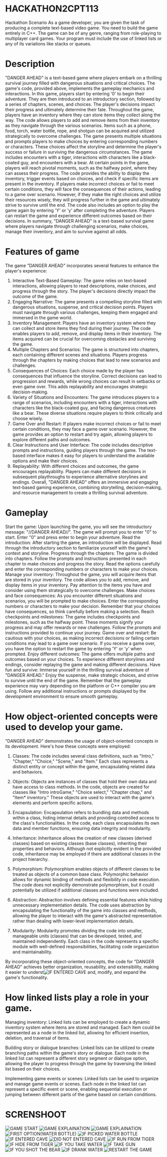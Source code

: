 
# HACKATHON2CPT113
Hackathon Scenario As a game developer, you are given the task of producing a complete text-based video game. You need to build the game entirely in C++. The game can be of any genre, ranging from role-playing to multiplayer card games. Your program must include the use of linked lists or any of its variations like stacks or queues.
# Description
"DANGER AHEAD" is a text-based game where players embark on a thrilling survival journey filled with dangerous situations and critical choices. The game's code, provided above, implements the gameplay mechanics and interactions.
In this game, players start by entering '0' to begin their adventure. They are then introduced to an introductory section, followed by a series of chapters, scenes, and choices. The player's decisions impact their progress and ultimately determine their fate.
Throughout the game, players have an inventory where they can store items they collect along the way. The code allows players to add and remove items from their inventory as they navigate through the various scenarios. Items such as a phone, food, torch, water bottle, rope, and shotgun can be acquired and utilized strategically to overcome challenges.
The game presents multiple situations and prompts players to make choices by entering corresponding numbers or characters. These choices affect the storyline and determine the player's success or failure in surviving the dangerous circumstances. The game includes encounters with a tiger, interactions with characters like a black-coated guy, and encounters with a bear.
At certain points in the game, players will reach pivotal moments, such as the halfway point, where they can assess their progress. The code provides the ability to display the inventory, trigger events based on choices, and check if specific items are present in the inventory.
If players make incorrect choices or fail to meet certain conditions, they will face the consequences of their actions, leading to a game over scenario. However, if they make the right choices and utilize their resources wisely, they will progress further in the game and ultimately strive to survive until the end.
The code also includes an option to play the game again by entering 'Y' or 'y' after completing the adventure. Players can restart the game and experience different outcomes based on their decisions.
In summary, "DANGER AHEAD" is a text-based survival game where players navigate through challenging scenarios, make choices, manage their inventory, and aim to survive against all odds.

# Features of game
The game "DANGER AHEAD" incorporates several features to enhance the player's experience:
1. Interactive Text-Based Gameplay: The game relies on text-based interactions, allowing players to read descriptions, make choices, and progress through the story. The player's decisions directly impact the outcome of the game.
2. Engaging Narrative: The game presents a compelling storyline filled with dangerous situations, suspense, and critical decision points. Players must navigate through various challenges, keeping them engaged and immersed in the game world.
3. Inventory Management: Players have an inventory system where they can collect and store items they find during their journey. The code enables players to add, remove, and display items in their inventory. The items acquired can be crucial for overcoming obstacles and surviving the game.
4. Multiple Chapters and Scenarios: The game is structured into chapters, each containing different scenes and situations. Players progress through the chapters by making choices that lead to new scenarios and challenges.
5. Consequences of Choices: Each choice made by the player has consequences that influence the storyline. Correct decisions can lead to progression and rewards, while wrong choices can result in setbacks or even game over. This adds replayability and encourages strategic decision-making.
6. Variety of Situations and Encounters: The game introduces players to a range of scenarios, including encounters with a tiger, interactions with characters like the black-coated guy, and facing dangerous creatures like a bear. These diverse situations require players to think critically and choose wisely.
7. Game Over and Restart: If players make incorrect choices or fail to meet certain conditions, they may face a game over scenario. However, the game provides an option to restart and try again, allowing players to explore different paths and outcomes.
8. Clear Instructions and User Interface: The code includes descriptive prompts and instructions, guiding players through the game. The text-based interface makes it easy for players to understand the available options and make their choices.
9. Replayability: With different choices and outcomes, the game encourages replayability. Players can make different decisions in subsequent playthroughs to experience alternative storylines and endings.
Overall, "DANGER AHEAD" offers an immersive and engaging text-based gaming experience, combining storytelling, decision-making, and resource management to create a thrilling survival adventure.

# Gameplay
Start the game: Upon launching the game, you will see the introductory message: "//DANGER AHEAD//". The game will prompt you to enter "0" to start. Enter "0" and press enter to begin your adventure.
Read the introduction: After starting the game, an introduction will be displayed. Read through the introductory section to familiarize yourself with the game's context and storyline.
Progress through the chapters: The game is divided into chapters. Follow the prompts and instructions presented in each chapter to make choices and progress the story. Read the options carefully and enter the corresponding numbers or characters to make your choices.
Manage your inventory: Throughout the game, you will acquire items that are stored in your inventory. The code allows you to add, remove, and display items in your inventory. Pay attention to the items you have and consider using them strategically to overcome challenges.
Make choices and face consequences: As you encounter different situations and scenarios, you will be prompted to make choices. Enter the corresponding numbers or characters to make your decision. Remember that your choices have consequences, so think carefully before making a selection.
Reach checkpoints and milestones: The game includes checkpoints and milestones, such as the halfway point. These moments signify your progress and may offer rewards or new challenges. Follow the prompts and instructions provided to continue your journey.
Game over and restart: Be cautious with your choices, as making incorrect decisions or failing certain conditions may lead to a game over scenario. If you receive a game over, you have the option to restart the game by entering 'Y' or 'y' when prompted.
Enjoy different outcomes: The game offers multiple paths and outcomes based on your choices. To experience different storylines and endings, consider replaying the game and making different decisions.
Have fun and survive: Immerse yourself in the thrilling survival adventure of "DANGER AHEAD." Enjoy the suspense, make strategic choices, and strive to survive until the end of the game.
Remember that the gameplay experience may vary depending on the platform or C++ compiler you are using. Follow any additional instructions or prompts displayed by the development environment to ensure smooth gameplay.

# How object-oriented concepts were used to develop your game.
"DANGER AHEAD" demonstrates the usage of object-oriented concepts in its development. Here's how these concepts were employed:

1. Classes: The code includes several class definitions, such as "Intro," "Chapter," "Choice," "Scene," and "Item." Each class represents a distinct entity or concept within the game, encapsulating related data and behaviors.

2. Objects: Objects are instances of classes that hold their own data and have access to class methods. In the code, objects are created for classes like "Intro introGame," "Choice select," "Chapter chap," and "Item* inventory." These objects are used to interact with the game's elements and perform specific actions.

3. Encapsulation: Encapsulation refers to bundling data and methods within a class, hiding internal details and providing controlled access to the class's functionalities. In the code, each class encapsulates its own data and member functions, ensuring data integrity and modularity.

4. Inheritance: Inheritance allows the creation of new classes (derived classes) based on existing classes (base classes), inheriting their properties and behaviors. Although not explicitly evident in the provided code, inheritance may be employed if there are additional classes in the project hierarchy.

5. Polymorphism: Polymorphism enables objects of different classes to be treated as objects of a common base class. Polymorphic behavior allows for dynamic binding of methods and flexibility in code execution. The code does not explicitly demonstrate polymorphism, but it could potentially be utilized if additional classes and functions were included.

6. Abstraction: Abstraction involves defining essential features while hiding unnecessary implementation details. The code uses abstraction by encapsulating the functionality of the game into classes and methods, allowing the player to interact with the game's abstracted representation rather than dealing with lower-level implementation details.

7. Modularity: Modularity promotes dividing the code into smaller, manageable units (classes) that can be developed, tested, and maintained independently. Each class in the code represents a specific module with well-defined responsibilities, facilitating code organization and maintainability.

By incorporating these object-oriented concepts, the code for "DANGER AHEAD" achieves better organization, reusability, and extensibility, making it easier to underst![IF ENTERED CAVE ](https://github.com/NITIYAHSELVAN/HACKATHON2CPT113/assets/137810539/a4901710-4761-4ad4-994f-ef3641cf8777)
and, modify, and expand the game's functionality.


# How linked lists play a role in your game.
Managing inventory: Linked lists can be employed to create a dynamic inventory system where items are stored and managed. Each item could be represented as a node in the linked list, allowing for efficient insertion, deletion, and traversal of items.

Building story or dialogue branches: Linked lists can be utilized to create branching paths within the game's story or dialogue. Each node in the linked list can represent a different story segment or dialogue option, allowing the player to progress through the game by traversing the linked list based on their choices.

Implementing game events or scenes: Linked lists can be used to organize and manage game events or scenes. Each node in the linked list can represent a specific event or scene, enabling sequential execution or jumping between different parts of the game based on certain conditions.

# SCRENSHOOT
![GAME START](https://github.com/NITIYAHSELVAN/HACKATHON2CPT113/assets/137810539/7211f3c8-4c17-49ee-9912-523851e80284)
![GAME EXPLAINATION](https://github.com/NITIYAHSELVAN/HACKATHON2CPT113/assets/137810539/a114db00-0c8f-40dc-84e5-ed184a2655c4)
![GAME EXPLAINATION](https://github.com/NITIYAHSELVAN/HACKATHON2CPT113/assets/137810539/a396d762-8238-49df-aff8-e7054f59a73d)
![FIRST OPTION(WATER BOTTLE)](https://github.com/NITIYAHSELVAN/HACKATHON2CPT113/assets/137810539/a3f9ce69-726d-40e6-9f76-76e8668134be)
![IF PICKED WATER BOTTLE](https://github.com/NITIYAHSELVAN/HACKATHON2CPT113/assets/137810539/33e456d8-cb05-484c-b36b-23e88112f7fb)
![IF ENTERED CAVE ](https://github.com/NITIYAHSELVAN/HACKATHON2CPT113/assets/137810539/df31c547-f8fb-4f2e-b32c-9092436ff71f)
![DID NOT ENTERED CAVE](https://github.com/NITIYAHSELVAN/HACKATHON2CPT113/assets/137810539/3a4cc433-32d5-48ab-a54d-27508f63b821)
![IF RUN FROM TIGER](https://github.com/NITIYAHSELVAN/HACKATHON2CPT113/assets/137810539/b6ad1594-f8ce-4d9b-8b88-036766b9904e)
![IF HIDE FROM TIGER](https://github.com/NITIYAHSELVAN/HACKATHON2CPT113/assets/137810539/74988ce6-a9c3-4d7d-83ac-ebddbc7e8b46)
![IF YOU TAKE WATER](https://github.com/NITIYAHSELVAN/HACKATHON2CPT113/assets/137810539/eaa6b683-02e5-4460-bde6-f4316d4db1e0)
![IF TAKE GUN](https://github.com/NITIYAHSELVAN/HACKATHON2CPT113/assets/137810539/c83d3d43-40df-44e1-b23d-6bf311983741)
![IF YOU SHOT THE BEAR](https://github.com/NITIYAHSELVAN/HACKATHON2CPT113/assets/137810539/5eeb50be-fff5-4b8f-af81-e8c2e7a01c51)
![IF DRANK WATER ](https://github.com/NITIYAHSELVAN/HACKATHON2CPT113/assets/137810539/de2264c9-03f7-4ee7-946a-29200139806d)
![RESTART THE GAME](https://github.com/NITIYAHSELVAN/HACKATHON2CPT113/assets/137810539/bf8d90be-fa2f-40d8-9337-4f158f481f0f)



